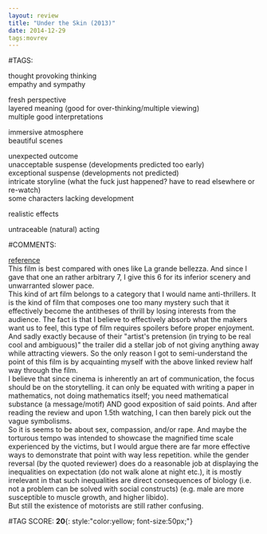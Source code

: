 ```yaml
---  
layout: review  
title: "Under the Skin (2013)"  
date: 2014-12-29  
tags:movrev  
---  
```

  
#TAGS:  
  
thought provoking thinking  
empathy and sympathy  
  
fresh perspective  
layered meaning (good for over-thinking/multiple viewing)  
multiple good interpretations  
  
immersive atmosphere  
beautiful scenes  
  
unexpected outcome  
unacceptable suspense (developments predicted too early)  
exceptional suspense (developments not predicted)  
intricate storyline (what the fuck just happened? have to read elsewhere or re-watch)  
some characters lacking development  
  
realistic effects  
  
untraceable (natural) acting  
  
#COMMENTS:  
  
[reference](  
http://carpetonion.tumblr.com/post/86163171035/under-the-skin-analysis-major-spoilers)  
This film is best compared with ones like La grande bellezza. And since I gave that one an rather arbitrary 7, I give this 6 for its inferior scenery and unwarranted slower pace.  
This kind of art film belongs to a category that I would name anti-thrillers. It is the kind of film that composes one too many mystery such that it effectively become the antitheses of thrill by losing interests from the audience. The fact is that I believe to effectively absorb what the makers want us to feel, this type of film requires spoilers before proper enjoyment. And sadly exactly because of their "artist's pretension (in trying to be real cool and ambiguous)" the trailer did a stellar job of not giving anything away while attracting viewers. So the only reason I got to semi-understand the point of this film is by acquainting myself with the above linked review half way through the film.  
I believe that since cinema is inherently an art of communication, the focus should be on the storytelling. it can only be equated with writing a paper in mathematics, not doing mathematics itself; you need mathematical substance (a message/motif) AND good exposition of said points. And after reading the review and upon 1.5th watching, I can then barely pick out the vague symbolisms.  
So it is seems to be about sex, compassion, and/or rape. And maybe the torturous tempo was intended to showcase the magnified time scale experienced by the victims, but I would argue there are far more effective ways to demonstrate that point with way less repetition. while the gender reversal (by the quoted reviewer) does do a reasonable job at displaying the inequalities on expectation (do not walk alone at night etc.), it is mostly irrelevant in that such inequalities are direct consequences of biology (i.e. not a problem can be solved with social constructs) (e.g. male are more susceptible to muscle growth, and higher libido).  
But still the existence of motorists are still rather confusing.  
  
  
  
  
  
#TAG SCORE: **20**{: style:"color:yellow; font-size:50px;"}  
